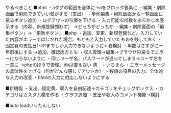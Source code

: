 やるべきこと
■html
・aタグの範囲を全体に→aをブロック要素に
・編集・削除画面で削除できていい気がする（支出）
・単体編集・削除画面から一覧画面に戻るボタン追加
・ログアウトの位置を下げる
・入力可能な桁数をあらかじめ表示する（内容、新規登録問わず）
→どっちがどっちか
・編集・削除画面の「編集ボタン」→「更新ボタン」
■php
・追加、変更、新規登録など、入力していた内容がエラーではじかれた場合、もともと入力していたものを残しておく
・固定費の支払日1~31までしか入力できないように←要検討
・年数はさすがに一年前後にする
→追加、確認両方とも
・収入管理→編集→ブラウザの戻るでエラーにならないように
・同じユーザ名、パスワードが通ってしまう→ユーザ名を一意に
→phpのほうで管理。dbは変えない
済　・いちまん 
・エラーメッセージの具体性を上げる（何がどんな感じでアウトか）
・数値の項目の入力、全体的な入力の改善
・htmlの入力に対応しないようにする

■新機能
・支出、固定費、収入を自由記述→カテゴリをチェックボックス
・カテゴリはカスタム欄を作る
・グラフ追加
・支出や収入のコメント機能→検討

■auto loadいったんしない
